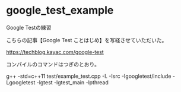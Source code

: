 # google_test_example
Google Testの練習

こちらの記事【Google Test ことはじめ】を写経させていただいた。

https://techblog.kayac.com/google-test


コンパイルのコマンドはつぎのとおり。

g++ -std=c++11 test/example_test.cpp -I. -Isrc -Igoogletest/include -Lgoogletest -lgtest -lgtest_main -lpthread
